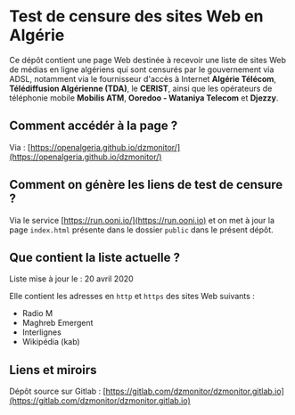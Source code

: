 # Test de censure des sites Web en Algérie

Ce dépôt contient une page Web destinée à recevoir une liste de sites Web de médias en ligne algériens qui sont censurés par le gouvernement via ADSL, notamment via le fournisseur d'accès à Internet **Algérie Télécom**, **Télédiffusion Algérienne (TDA)**, le **CERIST**, ainsi que les opérateurs de téléphonie mobile **Mobilis ATM**, **Ooredoo - Wataniya Telecom** et **Djezzy**.

## Comment accédér à la page ?

Via : [https://openalgeria.github.io/dzmonitor/](https://openalgeria.github.io/dzmonitor/)

## Comment on génère les liens de test de censure ?

Via le service [https://run.ooni.io/](https://run.ooni.io) et on met à jour la page `index.html` présente dans le dossier `public` dans le présent dépôt.

## Que contient la liste actuelle ?

Liste mise à jour le : 20 avril 2020

Elle contient les adresses en `http` et `https` des sites Web suivants :

* Radio M
* Maghreb Emergent
* Interlignes
* Wikipédia (kab)

## Liens et miroirs

Dépôt source sur Gitlab : [https://gitlab.com/dzmonitor/dzmonitor.gitlab.io](https://gitlab.com/dzmonitor/dzmonitor.gitlab.io)
